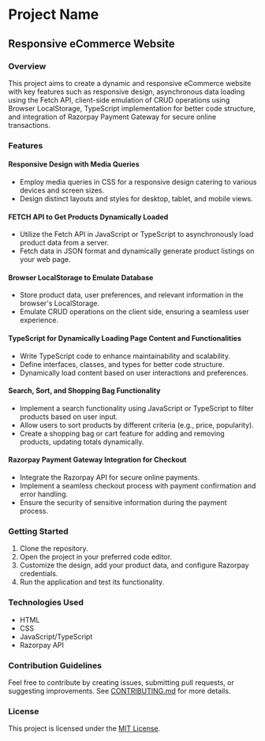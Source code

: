 # Project Name

## Responsive eCommerce Website

### Overview

This project aims to create a dynamic and responsive eCommerce website with key features such as responsive design, asynchronous data loading using the Fetch API, client-side emulation of CRUD operations using Browser LocalStorage, TypeScript implementation for better code structure, and integration of Razorpay Payment Gateway for secure online transactions.

### Features

#### Responsive Design with Media Queries

- Employ media queries in CSS for a responsive design catering to various devices and screen sizes.
- Design distinct layouts and styles for desktop, tablet, and mobile views.

#### FETCH API to Get Products Dynamically Loaded

- Utilize the Fetch API in JavaScript or TypeScript to asynchronously load product data from a server.
- Fetch data in JSON format and dynamically generate product listings on your web page.

#### Browser LocalStorage to Emulate Database

- Store product data, user preferences, and relevant information in the browser's LocalStorage.
- Emulate CRUD operations on the client side, ensuring a seamless user experience.

#### TypeScript for Dynamically Loading Page Content and Functionalities

- Write TypeScript code to enhance maintainability and scalability.
- Define interfaces, classes, and types for better code structure.
- Dynamically load content based on user interactions and preferences.

#### Search, Sort, and Shopping Bag Functionality

- Implement a search functionality using JavaScript or TypeScript to filter products based on user input.
- Allow users to sort products by different criteria (e.g., price, popularity).
- Create a shopping bag or cart feature for adding and removing products, updating totals dynamically.

#### Razorpay Payment Gateway Integration for Checkout

- Integrate the Razorpay API for secure online payments.
- Implement a seamless checkout process with payment confirmation and error handling.
- Ensure the security of sensitive information during the payment process.

### Getting Started

1. Clone the repository.
2. Open the project in your preferred code editor.
3. Customize the design, add your product data, and configure Razorpay credentials.
4. Run the application and test its functionality.

### Technologies Used

- HTML
- CSS
- JavaScript/TypeScript
- Razorpay API

### Contribution Guidelines

Feel free to contribute by creating issues, submitting pull requests, or suggesting improvements. See [CONTRIBUTING.md](CONTRIBUTING.md) for more details.

### License

This project is licensed under the [MIT License](LICENSE).
